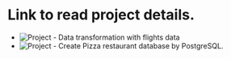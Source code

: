 # Link to read project details.

- ![Project - Data transformation with flights data](https://burly-candytuft-0e1.notion.site/Project-Data-transformation-with-flights-data-92e19c2f157f4ddf81bb83d501cc1b55?pvs=4)
- ![Project - Create Pizza restaurant database by PostgreSQL.](https://burly-candytuft-0e1.notion.site/Project-Create-Pizza-restaurant-database-by-PostgreSQL-b647a7e075d84681a561a1ba160ef30f?pvs=4)
